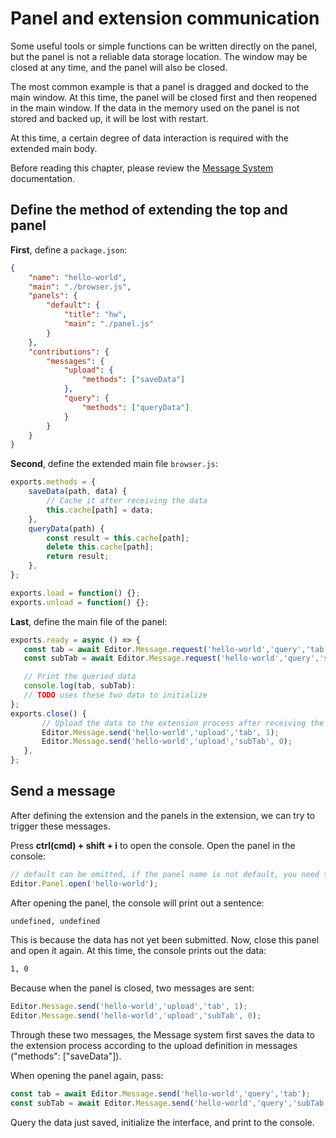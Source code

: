 # Panel and extension communication

Some useful tools or simple functions can be written directly on the panel, but the panel is not a reliable data storage location. The window may be closed at any time, and the panel will also be closed.

The most common example is that a panel is dragged and docked to the main window. At this time, the panel will be closed first and then reopened in the main window. If the data in the memory used on the panel is not stored and backed up, it will be lost with restart.

At this time, a certain degree of data interaction is required with the extended main body.

Before reading this chapter, please review the [Message System](./messages.md) documentation.

## Define the method of extending the top and panel

**First**, define a `package.json`:

```json
{
    "name": "hello-world",
    "main": "./browser.js",
    "panels": {
        "default": {
            "title": "hw",
            "main": "./panel.js"
        }
    },
    "contributions": {
        "messages": {
            "upload": {
                "methods": ["saveData"]
            },
            "query": {
                "methods": ["queryData"]
            }
        }
    }
}
```

**Second**, define the extended main file `browser.js`:

```javascript
exports.methods = {
    saveData(path, data) {
        // Cache it after receiving the data
        this.cache[path] = data;
    },
    queryData(path) {
        const result = this.cache[path];
        delete this.cache[path];
        return result;
    },
};

exports.load = function() {};
exports.unload = function() {};
```

**Last**, define the main file of the panel:

 ```javascript
 exports.ready = async () => {
    const tab = await Editor.Message.request('hello-world','query','tab');
    const subTab = await Editor.Message.request('hello-world','query','subTab');

    // Print the queried data
    console.log(tab, subTab):
    // TODO uses these two data to initialize
 };
 exports.close() {
        // Upload the data to the extension process after receiving the data
        Editor.Message.send('hello-world','upload','tab', 1);
        Editor.Message.send('hello-world','upload','subTab', 0);
    },
 };
 ```

 ## Send a message

 After defining the extension and the panels in the extension, we can try to trigger these messages.

 Press **ctrl(cmd) + shift + i** to open the console. Open the panel in the console:

 ```javascript
 // default can be omitted, if the panel name is not default, you need to fill in'hello-world.xxx'
 Editor.Panel.open('hello-world');
 ```

After opening the panel, the console will print out a sentence:

```sh
undefined, undefined
```

This is because the data has not yet been submitted. Now, close this panel and open it again. At this time, the console prints out the data:

 ```sh
1, 0
 ```

 Because when the panel is closed, two messages are sent:

```javascript
Editor.Message.send('hello-world','upload','tab', 1);
Editor.Message.send('hello-world','upload','subTab', 0);
```

Through these two messages, the Message system first saves the data to the extension process according to the upload definition in messages ("methods": ["saveData"]).

When opening the panel again, pass:

```javascript
const tab = await Editor.Message.send('hello-world','query','tab');
const subTab = await Editor.Message.send('hello-world','query','subTab');
```

Query the data just saved, initialize the interface, and print to the console.
